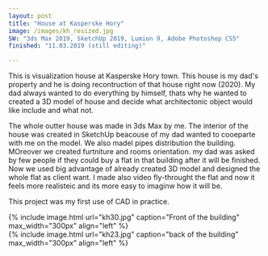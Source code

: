 ```yaml
---
layout: post
title: "House at Kasperske Hory"
image: /images/kh_resized.jpg
SW: "3ds Max 2019, SketchUp 2019, Lumion 9, Adobe Photoshop CS5"
finished: "11.03.2019 (still editing)"

---
```



This is visualization house at Kasperske Hory town. This house is my dad's property and he is doing recontruction of that house right now (2020). My dad always wanted to do everything by himself, thats why he wanted to created a 3D model of house and decide what architectonic object would like include and what not. 


The whole outter house was made in 3ds Max by me. The interior of the house was created in SketchUp beacouse of my dad wanted to cooeparte with me on the model. We also madel pipes distribution the building. MOreover we created furtniture and rooms orientation. my dad was asked by few people if they could buy a flat in that building after it will be finished. Now we used big advantage of already created 3D model and designed the whole flat as client want. I made also video fly-throught the flat and now it feels more realisteic and its more easy to imaginw how it will be.

This project was my first use of CAD in practice. 

{% include image.html url="kh30.jpg" caption="Front of the building" max_width="300px" align="left" %}
<br>
{% include image.html url="kh23.jpg" caption="back of the building" max_width="300px" align="left" %}
<br>